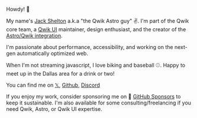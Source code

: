 Howdy! 👋

My name's [Jack Shelton](https://jackshelton.com/) a.k.a "the Qwik Astro guy" ✌️. I'm part of the Qwik core team, a [Qwik UI](https://github.com/qwikifiers/qwik-ui) maintainer, design enthusiast, and the creator of the [Astro/Qwik integration](https://github.com/QwikDev/astro).

I'm passionate about performance, accessibility, and working on the next-gen automatically optimized web. 

When I'm not streaming javascript, I love biking and baseball ⚾. Happy to meet up in the Dallas area for a drink or two!

You can find me on
[𝕏](https://twitter.com/TheJackShelton), [Github](https://github.com/thejackshelton), [Discord](https://discordapp.com/users/235529710040252418)

If you enjoy my work, consider sponsoring me on 🫶 [GitHub Sponsors](https://github.com/sponsors/thejackshelton/) to keep it sustainable. I'm also available for some consulting/freelancing if you need Qwik, Astro, or Qwik UI expertise.
